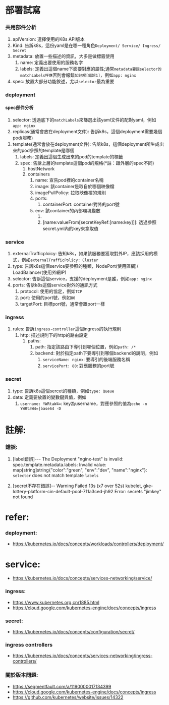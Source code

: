 # 部署試寫
### 共用部件分析
1. apiVersion: 選擇使用的K8s API版本
2. Kind: 告訴k8s，這份yaml是在哪一種角色`Deployment/ Service/ Ingress/ Secret`
3. metadata: 放置一些描述的資訊，大多是做標籤使用
   1. name: 定義出要使用的服務名字
   2. labels: 定義出這個name下面要對應的屬性;通常`metadata要跟selector的matchLabels呼應`否則會報錯`如註解[錯誤1]`，例如`app: nginx`
4. spec: 放置大部分功能敘述，尤以`selector`最為重要


### deployment
#### spec部件分析
1. selector: 透過底下的`matchLabels`來篩選出該yaml文件的配對yaml，例如`app: nginx`
2. replicas(通常會放在deployment文件): 告訴k8s，這個deployment需要幾個pod(服務)
3. template(通常會放在deployment文件): 告訴k8s，這個deployment所生成出來的pod參照的template是哪個
   1. labels: 定義出這個生成出來的pod的template的標籤
   2. spec: 告訴上層的template這個pod的規格(*註：跟外層的spec不同)
      1. hostNetwork
      2. containers
         1. name: 宣告pod裡的container名稱
         2. image: 該container是取自於哪個映像檔
         3. imagePullPolicy: 拉取映像檔的規則
         4. ports:
            1. containerPort: container對外的port號
         5. env: 該container的內部環境變數
            1. [name:value]: 給出一個環境變數對應的值
            2. [name:valueFrom[secretKeyRef:[name:key]]]: 透過參照secret.yml內的key來拿取值


### service
1. externalTrafficploicy: 告知k8s，如果該服務要獲取對外IP，應該採用的模式，例如`externalTrafficPolicy: Cluster`
2. type: 告訴k8s這個service要參照的種類，NodePort(使用區網)/ LoadBalancer(使用外網IP)
3. selector: 告訴這個service，支援的deployment是誰，例如`app: nginx`
4. ports: 告訴k8s這個service對外的通訊方式
   1. protocol: 使用的協定，例如`TCP`
   2. port: 使用的port號，例如`80`
   3. targetPort: 目標port號，通常會跟port一樣


### ingress
1. rules: 告訴`ingress-controller`這個ingress的執行規則
   1. http: 描述規則下的http的路由設定
      1. paths:
         1. path: 指定該路由下導引到哪個位置，例如`path: /*`
         2. backend: 對於指定path下要導引到哪個backend的說明，例如
            1. `serviceName: nginx`: 要導引的後端服務名稱
            2. `servicePort: 80`: 對應服務的port號


### secret
1. type: 告訴k8s這個sercet的種類，例如`type: Queue`
2. data: 定義要放置的變數鍵與值，例如
   1. `username: YWRtaW4=`: key為username，對應參照的值為`echo -n YWRtaW4=|base64 -D`


# 註解:
### 錯誤:
1. [label錯誤]---
The Deployment "nginx-test" is invalid: spec.template.metadata.labels: Invalid value: map[string]string{"color":"green", "env":"dev", "name":"nginx"}: `selector` does not match template `labels`

2. [secret不存在錯誤]--
Warning  Failed          13s (x7 over 52s)  kubelet, gke-lottery-platform-cin-default-pool-711a3ced-jh92  Error: secrets "jimkey" not found
 


# refer:
### deployment:
- https://kubernetes.io/docs/concepts/workloads/controllers/deployment/

# service:
- https://kubernetes.io/docs/concepts/services-networking/service/

### ingress:
- https://www.kubernetes.org.cn/1885.html
- https://cloud.google.com/kubernetes-engine/docs/concepts/ingress

### secret:
- https://kubernetes.io/docs/concepts/configuration/secret/

### ingress controllers
- https://kubernetes.io/docs/concepts/services-networking/ingress-controllers/


### 關於版本問題:
- https://segmentfault.com/a/1190000017134399
- https://cloud.google.com/kubernetes-engine/docs/concepts/ingress
- https://github.com/kubernetes/website/issues/14322
